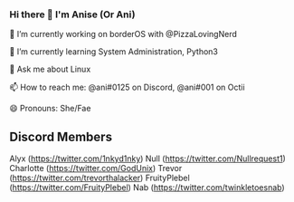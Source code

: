 ### Hi there 👋 I'm Anise (Or Ani)


🔭 I’m currently working on borderOS with @PizzaLovingNerd

🌱 I’m currently learning System Administration, Python3

💬 Ask me about Linux

📫 How to reach me: @ani#0125 on Discord, @ani#001 on Octii

😄 Pronouns: She/Fae



## Discord Members
Alyx (https://twitter.com/1nkyd1nky)
Null (https://twitter.com/Nullrequest1)
Charlotte (https://twitter.com/GodUnix)
Trevor (https://twitter.com/trevorthalacker)
FruityPlebel (https://twitter.com/FruityPlebel)
Nab (https://twitter.com/twinkletoesnab)
